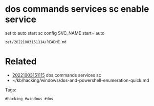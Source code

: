 # dos commands services sc enable service
set to auto start
sc config SVC_NAME start= auto

` zet/20221003151114/README.md `

# Related

- [20221003151115](/zet/20221003151115/README.md) dos commands services sc
- ~/kb/hacking/windows/dos-and-powershell-enumeration-quick.md

Tags:

    #hacking #windows #dos 
